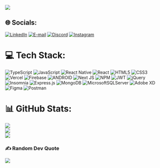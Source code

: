 
[![](https://visitcount.itsvg.in/api?id=Victor-Settin&icon=6&color=3)](https://visitcount.itsvg.in)
## 🌐 Socials:
<a href="https://linkedin.com/in/Victor-Settin" target="_blank"><img src="https://img.shields.io/badge/LinkedIn-%230077B5.svg?logo=linkedin&logoColor=white" alt="LinkedIn" ></a>
<a href="mailto:victor.profissional22@gmail.com?subject=Olá,%20gostaria%20de%20tomar%20um%20café%20com%20você!" target="_blank"><img src="https://img.shields.io/badge/Email-%23D14836.svg?logo=gmail&logoColor=white" alt="E-mail"></a>
<a href="https://discord.gg/VictorS#5247" target="_blank"><img src="https://img.shields.io/badge/Discord-%237289DA.svg?logo=discord&logoColor=white" alt="Discord" ></a>
<a href="https://instagram.com/ViictorSettin" target="_blank"><img src="https://img.shields.io/badge/Instagram-%23E4405F.svg?logo=Instagram&logoColor=white" alt="Instagram"></a>




# 💻 Tech Stack:
![TypeScript](https://img.shields.io/badge/typescript-%23007ACC.svg?style=for-the-badge&logo=typescript&logoColor=white) ![JavaScript](https://img.shields.io/badge/javascript-%23323330.svg?style=for-the-badge&logo=javascript&logoColor=%23F7DF1E) ![React Native](https://img.shields.io/badge/react_native-%2320232a.svg?style=for-the-badge&logo=react&logoColor=%2361DAFB) ![React](https://img.shields.io/badge/react-%2320232a.svg?style=for-the-badge&logo=react&logoColor=%2361DAFB)   ![HTML5](https://img.shields.io/badge/html5-%23E34F26.svg?style=for-the-badge&logo=html5&logoColor=white) ![CSS3](https://img.shields.io/badge/css3-%231572B6.svg?style=for-the-badge&logo=css3&logoColor=white) ![Vercel](https://img.shields.io/badge/vercel-%23000000.svg?style=for-the-badge&logo=vercel&logoColor=white) ![Firebase](https://img.shields.io/badge/firebase-%23039BE5.svg?style=for-the-badge&logo=firebase) ![ANDROID](https://img.shields.io/badge/android-%2320232a.svg?style=for-the-badge&logo=android&logoColor=%a4c639) ![Next JS](https://img.shields.io/badge/Next-black?style=for-the-badge&logo=next.js&logoColor=white) ![NPM](https://img.shields.io/badge/NPM-%23000000.svg?style=for-the-badge&logo=npm&logoColor=white) ![JWT](https://img.shields.io/badge/JWT-black?style=for-the-badge&logo=JSON%20web%20tokens) ![jQuery](https://img.shields.io/badge/jquery-%230769AD.svg?style=for-the-badge&logo=jquery&logoColor=white) ![Insomnia](https://img.shields.io/badge/Insomnia-black?style=for-the-badge&logo=insomnia&logoColor=5849BE) ![Express.js](https://img.shields.io/badge/express.js-%23404d59.svg?style=for-the-badge&logo=express&logoColor=%2361DAFB) ![MongoDB](https://img.shields.io/badge/MongoDB-%234ea94b.svg?style=for-the-badge&logo=mongodb&logoColor=white) ![MicrosoftSQLServer](https://img.shields.io/badge/Microsoft%20SQL%20Sever-CC2927?style=for-the-badge&logo=microsoft%20sql%20server&logoColor=white) ![Adobe XD](https://img.shields.io/badge/Adobe%20XD-470137?style=for-the-badge&logo=Adobe%20XD&logoColor=#FF61F6) 	![Figma](https://img.shields.io/badge/figma-%23F24E1E.svg?style=for-the-badge&logo=figma&logoColor=white) ![Postman](https://img.shields.io/badge/Postman-FF6C37?style=for-the-badge&logo=postman&logoColor=white)
# 📊 GitHub Stats:
![](https://github-readme-stats.vercel.app/api?username=Victor-Settin&theme=nightowl&hide_border=false&include_all_commits=false&count_private=false)<br/>
![](https://github-readme-streak-stats.herokuapp.com/?user=Victor-Settin&theme=nightowl&hide_border=false)<br/>
![](https://github-readme-stats.vercel.app/api/top-langs/?username=Victor-Settin&theme=nightowl&hide_border=false&include_all_commits=false&count_private=false&layout=compact)

### ✍️ Random Dev Quote
![](https://quotes-github-readme.vercel.app/api?type=horizontal&theme=tokyonight)

<!-- Google tag (gtag.js) -->
<script async src="https://www.googletagmanager.com/gtag/js?id=G-X8L9Y13B64"></script>
<script>
  window.dataLayer = window.dataLayer || [];
  function gtag(){dataLayer.push(arguments);}
  gtag('js', new Date());

  gtag('config', 'G-X8L9Y13B64');
</script>
